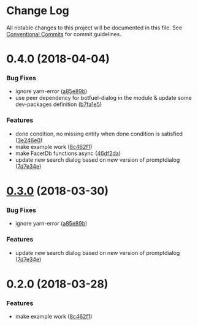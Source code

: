 # Change Log

All notable changes to this project will be documented in this file.
See [Conventional Commits](https://conventionalcommits.org) for commit guidelines.

<a name="0.4.0"></a>
# 0.4.0 (2018-04-04)


### Bug Fixes

* ignore yarn-error ([a85e89b](https://github.com/Botfuel/botfuel-module-facetedsearch/commit/a85e89b))
* use peer dependency for botfuel-dialog in the module & update some dev-packages definition ([b7fa1e5](https://github.com/Botfuel/botfuel-module-facetedsearch/commit/b7fa1e5))


### Features

* done condition, no missing entity when done condition is satisfied ([3e246e0](https://github.com/Botfuel/botfuel-module-facetedsearch/commit/3e246e0))
* make example work ([8c462f1](https://github.com/Botfuel/botfuel-module-facetedsearch/commit/8c462f1))
* make FacetDb functions async ([46df2da](https://github.com/Botfuel/botfuel-module-facetedsearch/commit/46df2da))
* update new search dialog based on new version of promptdialog ([7d7e34e](https://github.com/Botfuel/botfuel-module-facetedsearch/commit/7d7e34e))





<a name="0.3.0"></a>
# [0.3.0](https://github.com/Botfuel/botfuel-facetedsearch/compare/v0.2.0...v0.3.0) (2018-03-30)


### Bug Fixes

* ignore yarn-error ([a85e89b](https://github.com/Botfuel/botfuel-facetedsearch/commit/a85e89b))


### Features

* update new search dialog based on new version of promptdialog ([7d7e34e](https://github.com/Botfuel/botfuel-facetedsearch/commit/7d7e34e))




<a name="0.2.0"></a>
# 0.2.0 (2018-03-28)


### Features

* make example work ([8c462f1](https://github.com/Botfuel/botfuel-facetedsearch/commit/8c462f1))
